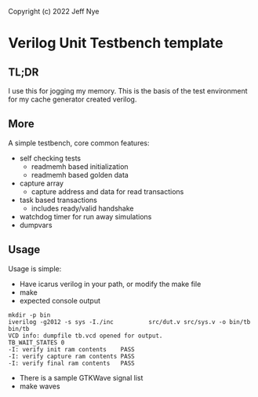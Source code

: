 Copyright (c) 2022 Jeff Nye

# Verilog Unit Testbench template

## TL;DR

I use this for jogging my memory. This is the basis of the
test environment for my cache generator created verilog.

## More
A simple testbench, core common features:

  * self checking tests
    * readmemh based initialization
    * readmemh based golden data
  * capture array
    * capture address and data for read transactions
  * task based transactions
    * includes ready/valid handshake
  * watchdog timer for run away simulations
  * dumpvars

## Usage

Usage is simple:

* Have icarus verilog in your path, or modify the make file
* make 
* expected console output

```
mkdir -p bin
iverilog -g2012 -s sys -I./inc          src/dut.v src/sys.v -o bin/tb
bin/tb
VCD info: dumpfile tb.vcd opened for output.
TB_WAIT_STATES 0
-I: verify init ram contents    PASS
-I: verify capture ram contents PASS
-I: verify final ram contents   PASS
```

* There is a sample GTKWave signal list
* make waves
